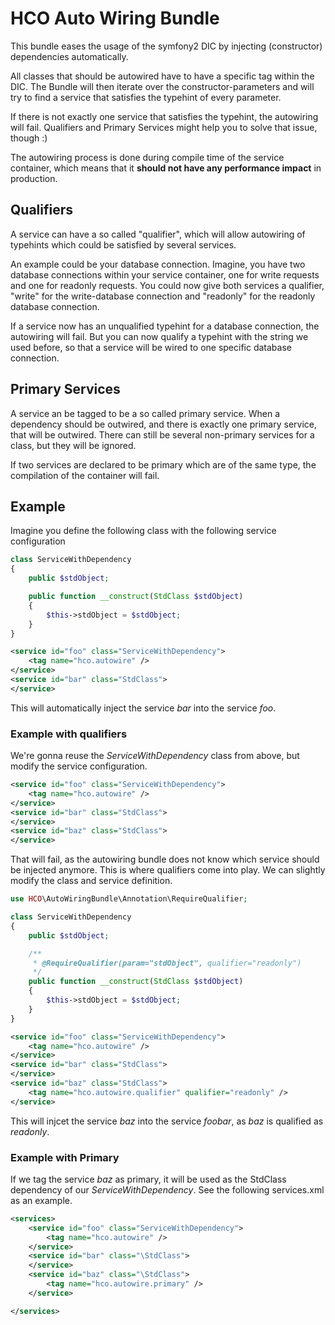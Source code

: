 # HCO Auto Wiring Bundle

This bundle eases the usage of the symfony2 DIC by injecting (constructor)
dependencies automatically.

All classes that should be autowired have to have a specific tag within the
DIC.  The Bundle will then iterate over the constructor-parameters and will try
to find a service that satisfies the typehint of every parameter.

If there is not exactly one service that satisfies the typehint, the autowiring will fail.
Qualifiers and Primary Services might help you to solve that issue, though :)

The autowiring process is done during compile time of the service container,
which means that it **should not have any performance impact** in production.

## Qualifiers
A service can have a so called "qualifier", which will allow autowiring of typehints which could be
satisfied by several services.

An example could be your database connection. Imagine, you have two database connections within your service container,
one for write requests and one for readonly requests.
You could now give both services a qualifier, "write" for the write-database connection and "readonly" for the readonly database connection.

If a service now has an unqualified typehint for a database connection, the autowiring will fail.
But you can now qualify a typehint with the string we used before, so that a service will be wired to one specific database connection.

## Primary Services
A service an be tagged to be a so called primary service.
When a dependency should be outwired, and there is exactly one primary service, that will be outwired.
There can still be several non-primary services for a class, but they will be ignored.

If two services are declared to be primary which are of the same type, the compilation of the container will fail.

## Example

Imagine you define the following class with the following service configuration
```php
class ServiceWithDependency
{
    public $stdObject;

    public function __construct(StdClass $stdObject)
    {
        $this->stdObject = $stdObject;
    }
}
```

```xml
<service id="foo" class="ServiceWithDependency">
    <tag name="hco.autowire" />
</service>
<service id="bar" class="StdClass">
</service>
```

This will automatically inject the service *bar* into the service *foo*.

### Example with qualifiers
We're gonna reuse the *ServiceWithDependency* class from above, but modify the service configuration.

```xml
<service id="foo" class="ServiceWithDependency">
    <tag name="hco.autowire" />
</service>
<service id="bar" class="StdClass">
</service>
<service id="baz" class="StdClass">
</service>
```

That will fail, as the autowiring bundle does not know which service should be injected anymore.
This is where qualifiers come into play. We can slightly modify the class and service definition.

```php
use HCO\AutoWiringBundle\Annotation\RequireQualifier;

class ServiceWithDependency
{
    public $stdObject;

    /**
     * @RequireQualifier(param="stdObject", qualifier="readonly")
     */
    public function __construct(StdClass $stdObject)
    {
        $this->stdObject = $stdObject;
    }
}
```

```xml
<service id="foo" class="ServiceWithDependency">
    <tag name="hco.autowire" />
</service>
<service id="bar" class="StdClass">
</service>
<service id="baz" class="StdClass">
    <tag name="hco.autowire.qualifier" qualifier="readonly" />
</service>
```
This will injcet the service *baz* into the service *foobar*, as *baz* is qualified as *readonly*.

### Example with Primary
If we tag the service *baz* as primary, it will be used as the StdClass dependency of our *ServiceWithDependency*.
See the following services.xml as an example.
```xml
<services>
    <service id="foo" class="ServiceWithDependency">
        <tag name="hco.autowire" />
    </service>
    <service id="bar" class="\StdClass">
    </service>
    <service id="baz" class="\StdClass">
        <tag name="hco.autowire.primary" />
    </service>

</services>
```
